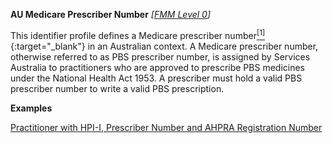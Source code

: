 **AU Medicare Prescriber Number**  *[[FMM Level 0](guidance.html)]*

This identifier profile defines a Medicare prescriber number[<sup>[1]</sup>](http://ns.electronichealth.net.au/id/medicare-prescriber-number/index.html){:target="_blank"} in an Australian context. A Medicare prescriber number, otherwise referred to as PBS prescriber number, is assigned by Services Australia to practitioners who are approved to prescribe PBS medicines under the National Health Act 1953. A prescriber must hold a valid PBS prescriber number to write a valid PBS prescription. 

**Examples**

[Practitioner with HPI-I, Prescriber Number and AHPRA Registration Number](Practitioner-example0.html)


